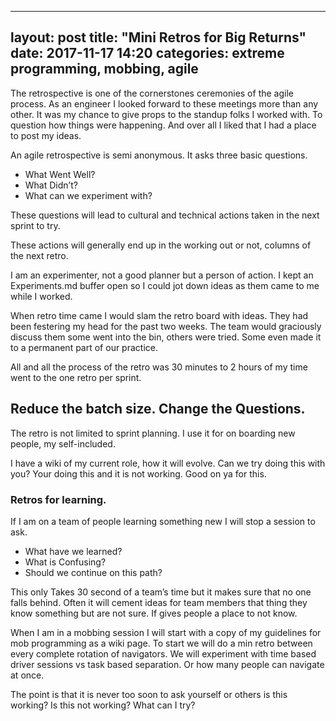  ---
layout: post
title:  "Mini Retros for Big Returns"
date:   2017-11-17 14:20
categories: extreme programming, mobbing, agile
---

The retrospective is one of the cornerstones ceremonies of the agile process. As an engineer I looked forward to these meetings more than any other. It was my chance to give props to the standup folks I worked with. To question how things were happening. And over all I liked that I had a place to post my ideas.

An agile retrospective is semi anonymous. It asks three basic questions.

* What Went Well?
* What Didn’t?
* What can we experiment with?

These questions will lead to cultural and technical actions taken in the next sprint to try.

These actions will generally end up in the working out or not, columns of the next retro.

I am an experimenter, not a good planner but a person of action. I kept an Experiments.md buffer open so I could jot down ideas as them came to me while I worked.

When retro time came I would slam the retro board with ideas. They had been festering my head for the past two weeks. The team would graciously discuss them some went into the bin, others were tried. Some even made it to a permanent part of our practice.

All and all the process of the retro was 30 minutes to 2 hours of my time went to the one retro per sprint.

## Reduce the batch size. Change the Questions.

The retro is not limited to sprint planning. I use it for on boarding new people, my self-included.

I have a wiki of my current role, how it will evolve. Can we try doing this with you? Your doing this and it is not working. Good on ya for this.

### Retros for learning.

If I am on a team of people learning something new I will stop a session to ask.

* What have we learned?
* What is Confusing?
* Should we continue on this path?

This only Takes 30 second of a team’s time but it makes sure that no one falls behind. Often it will cement ideas for team members that thing they know something but are not sure. If gives people a place to not know.

When I am in a mobbing session I will start with a copy of my guidelines for mob programming as a wiki page. To start we will do a min retro between every complete rotation of navigators. We will experiment with time based driver sessions vs task based separation. Or how many people can navigate at once.

The point is that it is never too soon to ask yourself or others is this working? Is this not working? What can I try?
